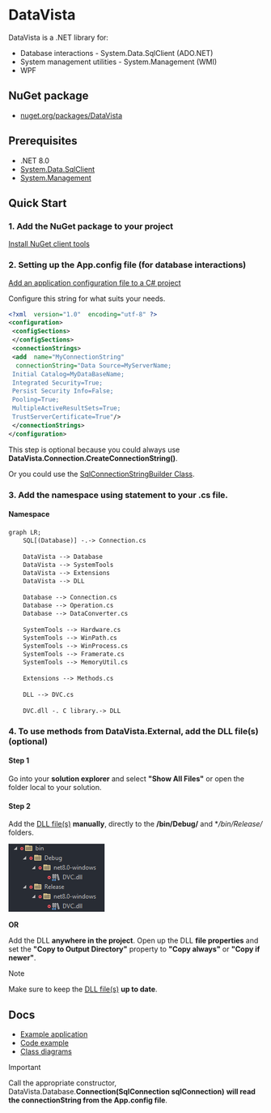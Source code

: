 
# DataVista
DataVista is a .NET library for:
- Database interactions - System.Data.SqlClient (ADO.NET)
- System management utilities - System.Management (WMI)
- WPF

## NuGet package
- [nuget.org/packages/DataVista](https://www.nuget.org/packages/DataVista/)

## Prerequisites
- .NET 8.0
- [System.Data.SqlClient](https://www.nuget.org/packages/System.Data.SqlClient/)
- [System.Management](https://www.nuget.org/packages/System.Management/)

## Quick Start
### 1. Add the NuGet package to your project
[Install NuGet client tools](https://learn.microsoft.com/en-us/nuget/install-nuget-client-tools?tabs=windows)

### 2. Setting up the App.config file (for database interactions)
[Add an application configuration file to a C# project](https://learn.microsoft.com/en-us/visualstudio/ide/how-to-add-app-config-file?view=vs-2022)

Configure this string for what suits your needs.

```xml
<?xml  version="1.0"  encoding="utf-8" ?>
<configuration>
 <configSections>
 </configSections>
 <connectionStrings>
 <add  name="MyConnectionString"
  connectionString="Data Source=MyServerName;
 Initial Catalog=MyDataBaseName;
 Integrated Security=True;
 Persist Security Info=False;
 Pooling=True;
 MultipleActiveResultSets=True;
 TrustServerCertificate=True"/>
 </connectionStrings>
</configuration>
```

This step is optional because you could always use **DataVista.Connection.CreateConnectionString()**.

Or you could use the [SqlConnectionStringBuilder Class](https://learn.microsoft.com/en-us/dotnet/api/system.data.sqlclient.sqlconnectionstringbuilder?view=dotnet-plat-ext-5.0).

### 3. Add the namespace using statement to your .cs file.
#### Namespace
```mermaid
graph LR;
	SQL[(Database)] -.-> Connection.cs

	DataVista --> Database
	DataVista --> SystemTools
	DataVista --> Extensions
	DataVista --> DLL
	
	Database --> Connection.cs
	Database --> Operation.cs
	Database --> DataConverter.cs
	
	SystemTools --> Hardware.cs
	SystemTools --> WinPath.cs
	SystemTools --> WinProcess.cs
	SystemTools --> Framerate.cs
	SystemTools --> MemoryUtil.cs
	
	Extensions --> Methods.cs
	
	DLL --> DVC.cs
	
	DVC.dll -. C library.-> DLL
```

### 4. To use methods from DataVista.External, add the DLL file(s) (optional)
#### Step 1
Go into your **solution explorer** and select **"Show All Files"** or open the folder local to your solution.

#### Step 2
Add the [DLL file(s)](https://github.com/ag-86/DataVista/tree/master/x64/Release) **manually**, directly to the **/bin/Debug/** and **/bin/Release/* folders.

![DVCexample](https://raw.githubusercontent.com/ag-86/DataVista/master/Resources/Documents/DVCexample.png)

**OR**

Add the DLL **anywhere in the project**. Open up the DLL **file properties** and set the **"Copy to Output Directory"** property to **"Copy always"** or **"Copy if newer"**.

> [!NOTE]
> Make sure to keep the [DLL file(s)](https://github.com/ag-86/DataVista/tree/master/x64/Release) **up to date**.
## Docs
  - [Example application](https://github.com/ag-86/DataVista/tree/master/Resources/ApplicationExample)
  - [Code example](https://github.com/ag-86/DataVista/blob/master/Resources/CodeSnippets/CodeSnippets.md)
  - [Class diagrams](https://github.com/ag-86/DataVista/tree/master/Resources/Documents/Class%20Diagrams)


> [!IMPORTANT]
> Call the appropriate constructor, DataVista.Database.**Connection(SqlConnection sqlConnection)** **will read the connectionString from the App.config file**.
